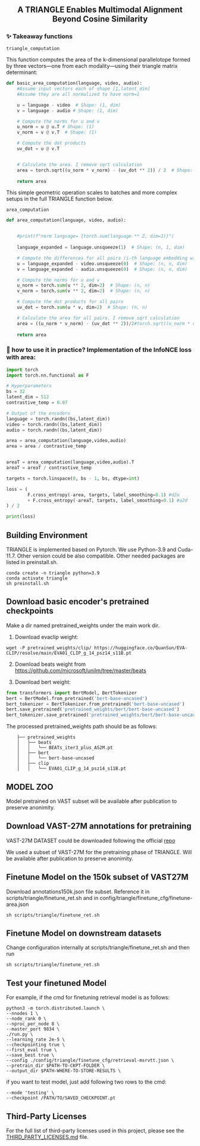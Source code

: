 <h2 align="center"> A TRIANGLE Enables Multimodal Alignment Beyond
Cosine Similarity </a></h2>



<h5 align="center"> 
<h5 align="center">
     


### ✨ Takeaway functions 

`triangle_computation`

This function computes the area of the k-dimensional parallelotope formed by three vectors—one from each modality—using their triangle matrix determinant:

```python
def basic_area_computation(language, video, audio):
    #Assume input vectors each of shape [1,latent_dim]
    #Assume they are all normalized to have norm=1

    u = language - video  # Shape: (1, dim)
    v = language - audio # Shape: (1, dim)

    # Compute the norms for u and v
    u_norm = u @ u.T # Shape: (1)
    v_norm = v @ v.T  # Shape: (1)

    # Compute the dot products 
    uv_dot = u @ v.T 


    # Calculate the area. I remove sqrt calculation
    area = torch.sqrt((u_norm * v_norm) - (uv_dot ** 2)) / 2  # Shape: (n, n)
    
    return area
```


This simple geometric operation scales to batches and more complex setups in the full TRIANGLE function below.

`area_computation`


```python
def area_computation(language, video, audio):


    #print(f"norm language= {torch.sum(language ** 2, dim=1)}")
    
    language_expanded = language.unsqueeze(1)  # Shape: (n, 1, dim)

    # Compute the differences for all pairs (i-th language embedding with all j-th video/audio embeddings)
    u = language_expanded - video.unsqueeze(0)  # Shape: (n, n, dim)
    v = language_expanded - audio.unsqueeze(0)  # Shape: (n, n, dim)

    # Compute the norms for u and v
    u_norm = torch.sum(u ** 2, dim=2)  # Shape: (n, n)
    v_norm = torch.sum(v ** 2, dim=2)  # Shape: (n, n)

    # Compute the dot products for all pairs
    uv_dot = torch.sum(u * v, dim=2)  # Shape: (n, n)

    # Calculate the area for all pairs. I remove sqrt calculation
    area = ((u_norm * v_norm) - (uv_dot ** 2))/2#torch.sqrt((u_norm * v_norm) - (uv_dot ** 2)) / 2  # Shape: (n, n)
    
    return area
```

### 🧐 how to use it in practice?  Implementation of the InfoNCE loss with area:

```python
import torch
import torch.nn.functional as F

# Hyperparameters
bs = 32
latent_dim = 512
contrastive_temp = 0.07

# Output of the encoders
language = torch.randn((bs,latent_dim))
video = torch.randn((bs,latent_dim))
audio = torch.randn((bs,latent_dim))

area = area_computation(language,video,audio)
area = area / contrastive_temp


areaT = area_computation(language,video,audio).T
areaT = areaT / contrastive_temp

targets = torch.linspace(0, bs - 1, bs, dtype=int)

loss = (
        F.cross_entropy(-area, targets, label_smoothing=0.1) #d2a
        + F.cross_entropy(-areaT, targets, label_smoothing=0.1) #a2d
) / 2

print(loss)

```


## Building Environment
TRIANGLE is implemented based on Pytorch. We use Python-3.9 and Cuda-11.7. Other version could be also compatible. Other needed packages are listed in preinstall.sh.

```
conda create -n triangle python=3.9
conda activate triangle
sh preinstall.sh
```

## Download basic encoder's pretrained checkpoints
Make a dir named pretrained_weights under the main work dir.

1. Download evaclip weight:
```
wget -P pretrained_weights/clip/ https://huggingface.co/QuanSun/EVA-CLIP/resolve/main/EVA01_CLIP_g_14_psz14_s11B.pt
```
2. Download beats weight from https://github.com/microsoft/unilm/tree/master/beats

3. Download bert weight:
```python
from transformers import BertModel, BertTokenizer
bert = BertModel.from_pretrained('bert-base-uncased')
bert_tokenizer = BertTokenizer.from_pretrained('bert-base-uncased')
bert.save_pretrained('pretrained_weights/bert/bert-base-uncased')
bert_tokenizer.save_pretrained('pretrained_weights/bert/bert-base-uncased')
```


The processed  pretrained_weights path should be as follows:
```
    ├── pretrained_weights
    │   ├── beats
    │   │   └── BEATs_iter3_plus_AS2M.pt
    │   ├── bert
    │   │   └── bert-base-uncased
    │   ├── clip
    │   │   └── EVA01_CLIP_g_14_psz14_s11B.pt
```


## MODEL ZOO

Model pretrained on VAST subset will be available after publication to preserve anonimity.






## Download  VAST-27M annotations for pretraining

VAST-27M DATASET could be downloaded following the official [repo](https://github.com/TXH-mercury/VAST)

We used a subset of VAST-27M for the pretraining phase of TRIANGLE. Will be available after publication to preserve anonimity.


## Finetune  Model on the 150k subset of VAST27M
Download annotations150k.json file subset.
Reference it in scripts/triangle/finetune_ret.sh and in config/triangle/finetune_cfg/finetune-area.json
```
sh scripts/triangle/finetune_ret.sh
```


## Finetune  Model on downstream datasets
Change configuration internally at scripts/triangle/finetune_ret.sh and then run

```
sh scripts/triangle/finetune_ret.sh
```




## Test your finetuned Model
For example, if the cmd for finetuning retrieval model is as follows:

```
python3 -m torch.distributed.launch \
--nnodes 1 \
--node_rank 0 \
--nproc_per_node 8 \
--master_port 9834 \
./run.py \
--learning_rate 2e-5 \
--checkpointing true \
--first_eval true \
--save_best true \
--config ./config/triangle/finetune_cfg/retrieval-msrvtt.json \
--pretrain_dir $PATH-TO-CKPT-FOLDER \
--output_dir $PATH-WHERE-TO-STORE-RESULTS \
```

if you want to test model, just add following two rows to the cmd:
```
--mode 'testing' \
--checkpoint /PATH/TO/SAVED_CHECKPOINT.pt
```



## Third-Party Licenses

For the full list of third-party licenses used in this project, please see the [THIRD_PARTY_LICENSES.md](THIRD_PARTY_LICENSES.md) file.
